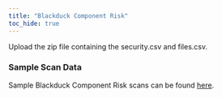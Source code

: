 ```yaml
---
title: "Blackduck Component Risk"
toc_hide: true
---
```

Upload the zip file containing the security.csv and files.csv.

### Sample Scan Data
Sample Blackduck Component Risk scans can be found [here](https://github.com/DefectDojo/django-DefectDojo/tree/master/unittests/scans/blackduck_component_risk).